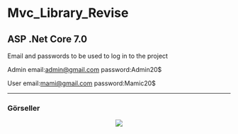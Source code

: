 # Mvc_Library_Revise
## ASP .Net Core 7.0
Email and passwords to be used to log in to the project

Admin
email:admin@gmail.com
password:Admin20$

User
email:mami@gmail.com
password:Mamic20$

-----

### Görseller

<div align="center">
  <img src="https://github.com/zeynoaydn/Mvc_Library_Revise/blob/main/revisegif.gif" width="auto">
</div>
